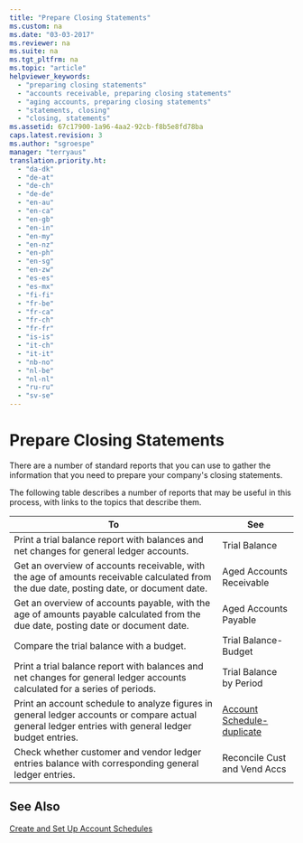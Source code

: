 ```yaml
---
title: "Prepare Closing Statements"
ms.custom: na
ms.date: "03-03-2017"
ms.reviewer: na
ms.suite: na
ms.tgt_pltfrm: na
ms.topic: "article"
helpviewer_keywords: 
  - "preparing closing statements"
  - "accounts receivable, preparing closing statements"
  - "aging accounts, preparing closing statements"
  - "statements, closing"
  - "closing, statements"
ms.assetid: 67c17900-1a96-4aa2-92cb-f8b5e8fd78ba
caps.latest.revision: 3
ms.author: "sgroespe"
manager: "terryaus"
translation.priority.ht: 
  - "da-dk"
  - "de-at"
  - "de-ch"
  - "de-de"
  - "en-au"
  - "en-ca"
  - "en-gb"
  - "en-in"
  - "en-my"
  - "en-nz"
  - "en-ph"
  - "en-sg"
  - "en-zw"
  - "es-es"
  - "es-mx"
  - "fi-fi"
  - "fr-be"
  - "fr-ca"
  - "fr-ch"
  - "fr-fr"
  - "is-is"
  - "it-ch"
  - "it-it"
  - "nb-no"
  - "nl-be"
  - "nl-nl"
  - "ru-ru"
  - "sv-se"
---
```

# Prepare Closing Statements
There are a number of standard reports that you can use to gather the information that you need to prepare your company's closing statements.  
  
 The following table describes a number of reports that may be useful in this process, with links to the topics that describe them.  
  
|**To**|**See**|  
|------------|-------------|  
|Print a trial balance report with balances and net changes for general ledger accounts.|Trial Balance|  
|Get an overview of accounts receivable, with the age of amounts receivable calculated from the due date, posting date, or document date.|Aged Accounts Receivable|  
|Get an overview of accounts payable, with the age of amounts payable calculated from the due date, posting date or document date.|Aged Accounts Payable|  
|Compare the trial balance with a budget.|Trial Balance\-Budget|  
|Print a trial balance report with balances and net changes for general ledger accounts calculated for a series of periods.|Trial Balance by Period|  
|Print an account schedule to analyze figures in general ledger accounts or compare actual general ledger entries with general ledger budget entries.|[Account Schedule\-duplicate](../Topic/\($%20R_25%20Account%20Schedule%20$\)-duplicate.md)|  
|Check whether customer and vendor ledger entries balance with corresponding general ledger entries.|Reconcile Cust and Vend Accs|  
  
## See Also  
 [Create and Set Up Account Schedules](../BusinessIntelligence/create-and-set-up-account-schedules.md)
